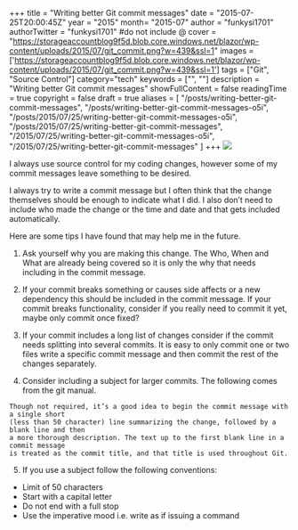 +++
title = "Writing better Git commit messages"
date = "2015-07-25T20:00:45Z"
year = "2015"
month= "2015-07"
author = "funkysi1701"
authorTwitter = "funkysi1701" #do not include @
cover = "https://storageaccountblog9f5d.blob.core.windows.net/blazor/wp-content/uploads/2015/07/git_commit.png?w=439&ssl=1"
images = ['https://storageaccountblog9f5d.blob.core.windows.net/blazor/wp-content/uploads/2015/07/git_commit.png?w=439&ssl=1']
tags = ["Git",  "Source Control"]
category="tech"
keywords = ["", ""]
description =  "Writing better Git commit messages"
showFullContent = false
readingTime = true
copyright = false
draft = true
aliases = [
    "/posts/writing-better-git-commit-messages",
    "/posts/writing-better-git-commit-messages-o5i",
    "/posts/2015/07/25/writing-better-git-commit-messages-o5i",
    "/posts/2015/07/25/writing-better-git-commit-messages",
    "/2015/07/25/writing-better-git-commit-messages-o5i",
    "/2015/07/25/writing-better-git-commit-messages"
]
+++
![](https://storageaccountblog9f5d.blob.core.windows.net/blazor/wp-content/uploads/2015/07/git_commit.png?w=439&ssl=1)

I always use source control for my coding changes, however some of my commit messages leave something to be desired.

I always try to write a commit message but I often think that the change themselves should be enough to indicate what I did. I also don’t need to include who made the change or the time and date and that gets included automatically.

Here are some tips I have found that may help me in the future.

1) Ask yourself why you are making this change. The Who, When and What are already being covered so it is only the why that needs including in the commit message.

2) If your commit breaks something or causes side affects or a new dependency this should be included in the commit message. If your commit breaks functionality, consider if you really need to commit it yet, maybe only commit once fixed?

3) If your commit includes a long list of changes consider if the commit needs splitting into several commits. It is easy to only commit one or two files write a specific commit message and then commit the rest of the changes separately.

4) Consider including a subject for larger commits. The following comes from the git manual.
```
Though not required, it’s a good idea to begin the commit message with a single short 
(less than 50 character) line summarizing the change, followed by a blank line and then 
a more thorough description. The text up to the first blank line in a commit message 
is treated as the commit title, and that title is used throughout Git.
```
5) If you use a subject follow the following conventions:

- Limit of 50 characters
- Start with a capital letter
- Do not end with a full stop
- Use the imperative mood i.e. write as if issuing a command